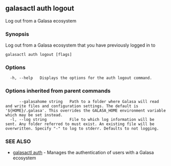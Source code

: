 ## galasactl auth logout

Log out from a Galasa ecosystem

### Synopsis

Log out from a Galasa ecosystem that you have previously logged in to

```
galasactl auth logout [flags]
```

### Options

```
  -h, --help   Displays the options for the auth logout command.
```

### Options inherited from parent commands

```
      --galasahome string   Path to a folder where Galasa will read and write files and configuration settings. The default is '${HOME}/.galasa'. This overrides the GALASA_HOME environment variable which may be set instead.
  -l, --log string          File to which log information will be sent. Any folder referred to must exist. An existing file will be overwritten. Specify "-" to log to stderr. Defaults to not logging.
```

### SEE ALSO

* [galasactl auth](galasactl_auth.md)	 - Manages the authentication of users with a Galasa ecosystem

